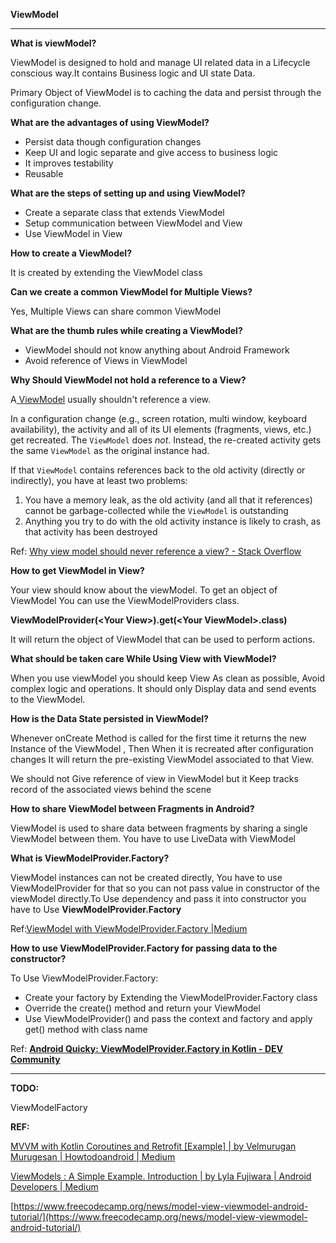 <!-- Output copied to clipboard! -->

<!-----

Yay, no errors, warnings, or alerts!

Conversion time: 0.912 seconds.


Using this Markdown file:

1. Paste this output into your source file.
2. See the notes and action items below regarding this conversion run.
3. Check the rendered output (headings, lists, code blocks, tables) for proper
   formatting and use a linkchecker before you publish this page.

Conversion notes:

* Docs to Markdown version 1.0β34
* Fri Apr 14 2023 04:34:36 GMT-0700 (PDT)
* Source doc: ViewModel
----->


**ViewModel**


---

**What is viewModel?**

ViewModel is designed to hold and manage UI related data in a Lifecycle conscious way.It contains Business logic and UI state Data.

Primary Object of ViewModel is to caching the data and persist through the configuration change.

**What are the advantages of using ViewModel?**



* Persist data though configuration changes
* Keep UI and logic separate and give access to business logic
* It improves testability 
* Reusable

**What are the steps of setting up and using ViewModel?**



* Create a separate class that extends ViewModel
* Setup communication between ViewModel and View
* Use ViewModel in View 

**How to create a ViewModel?**

It is created by extending the ViewModel class

**Can we create a common ViewModel for Multiple Views?**

Yes, Multiple Views can share common ViewModel

**What are the thumb rules while creating a ViewModel?**



* ViewModel should not know anything about Android Framework
* Avoid reference of Views in ViewModel

**Why Should  ViewModel not hold a reference to a View?**

A[ ViewModel](https://developer.android.com/reference/androidx/lifecycle/ViewModel) usually shouldn't reference a view.

In a configuration change (e.g., screen rotation, multi window, keyboard availability), the activity and all of its UI elements (fragments, views, etc.) get recreated. The `ViewModel` does _not_. Instead, the re-created activity gets the same `ViewModel` as the original instance had.

If that `ViewModel` contains references back to the old activity (directly or indirectly), you have at least two problems:



1. You have a memory leak, as the old activity (and all that it references) cannot be garbage-collected while the `ViewModel` is outstanding
2. Anything you try to do with the old activity instance is likely to crash, as that activity has been destroyed

Ref: [Why view model should never reference a view? - Stack Overflow](https://stackoverflow.com/questions/56692318/why-view-model-should-never-reference-a-view-is-it-only-the-design-like-socs)

**How to get ViewModel in View?**

Your view should know about the viewModel. To get an object of ViewModel You can use the ViewModelProviders class.

**ViewModelProvider(&lt;Your View>).get(&lt;Your ViewModel>.class)**

It will return the object of ViewModel that can be used to perform actions.

**What should be taken care While Using View with ViewModel?**

When you use viewModel you should keep View As clean as possible, Avoid complex logic and operations. It should only Display data and send events to the ViewModel.

**How is the Data State persisted in ViewModel?**

Whenever onCreate Method is called for the first time it returns the new Instance of the ViewModel , Then When it is recreated after configuration changes It will return the pre-existing ViewModel associated to that View.

We should not Give reference of view in ViewModel but it Keep tracks record of the associated views behind the scene

**How to share ViewModel between Fragments in Android?**

ViewModel is used to share data between fragments by sharing a single ViewModel between them. You have to use LiveData with ViewModel

**What is ViewModelProvider.Factory?**

ViewModel instances can not be created directly, You have to use ViewModelProvider for that so you can not pass value in constructor of the viewModel directly.To Use dependency and pass it into constructor you have to Use **ViewModelProvider.Factory**

Ref:[ViewModel with ViewModelProvider.Factory |Medium](https://medium.com/koderlabs/viewmodel-with-viewmodelprovider-factory-the-creator-of-viewmodel-8fabfec1aa4f)

**How to use ViewModelProvider.Factory for passing data to the constructor?**

To Use ViewModelProvider.Factory:



* Create your factory by Extending the ViewModelProvider.Factory class
* Override the create() method and return your ViewModel 
* Use ViewModelProvider() and pass the context and factory and apply get() method with class name

Ref: **[Android Quicky: ViewModelProvider.Factory in Kotlin - DEV Community](https://dev.to/theplebdev/android-quicky-viewmodelproviderfactory-in-kotlin-191a)**


---

**TODO:**

ViewModelFactory

**REF:**

[MVVM with Kotlin Coroutines and Retrofit [Example] | by Velmurugan Murugesan | Howtodoandroid | Medium](https://medium.com/android-beginners/mvvm-with-kotlin-coroutines-and-retrofit-example-d3f5f3b09050)

[ViewModels : A Simple Example. Introduction | by Lyla Fujiwara | Android Developers | Medium](https://medium.com/androiddevelopers/viewmodels-a-simple-example-ed5ac416317e)

[https://www.freecodecamp.org/news/model-view-viewmodel-android-tutorial/](https://www.freecodecamp.org/news/model-view-viewmodel-android-tutorial/)

